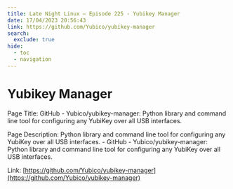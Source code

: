 ```yaml
---
title: Late Night Linux – Episode 225 - Yubikey Manager
date: 17/04/2023 20:56:43
link: https://github.com/Yubico/yubikey-manager
search:
  exclude: true
hide:
  - toc
  - navigation
---
```


# Yubikey Manager

Page Title: GitHub - Yubico/yubikey-manager: Python library and command line tool for configuring any YubiKey over all USB interfaces.

Page Description: Python library and command line tool for configuring any YubiKey over all USB interfaces. - GitHub - Yubico/yubikey-manager: Python library and command line tool for configuring any YubiKey over all USB interfaces. 

Link: [https://github.com/Yubico/yubikey-manager](https://github.com/Yubico/yubikey-manager)